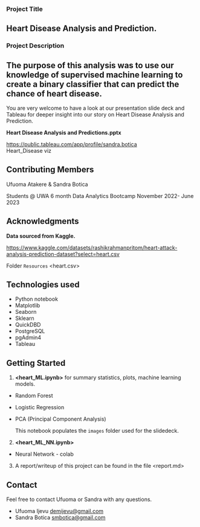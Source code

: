### Project Title 
## Heart Disease Analysis and Prediction.

### Project Description
## The purpose of this analysis was to use our knowledge of supervised machine learning to create a binary classifier that can predict the chance of heart disease.

You are very welcome to have a look at our presentation slide deck and Tableau for deeper insight into our story on Heart Disease Analysis and Prediction.

**Heart Disease Analysis and Predictions.pptx**

https://public.tableau.com/app/profile/sandra.botica    
Heart_Disease viz
## Contributing Members 
Ufuoma Atakere & Sandra Botica

Students @ UWA 6 month Data Analytics Bootcamp November 2022- June 2023
## Acknowledgments
**Data sourced from Kaggle.**

https://www.kaggle.com/datasets/rashikrahmanpritom/heart-attack-analysis-prediction-dataset?select=heart.csv

Folder `Resources` <heart.csv>
## Technologies used
 - Python notebook
 - Matplotlib
 - Seaborn
 - Sklearn
 - QuickDBD
 - PostgreSQL
 - pgAdmin4
 - Tableau

## Getting Started

 1. **<heart_ML.ipynb>**  for summary statistics, plots, machine learning models.
  - Random Forest
  - Logistic Regression
  - PCA (Principal Component Analysis)

    This notebook populates the `images` folder used for the slidedeck.

 2. **<heart_ML_NN.ipynb>** 
  - Neural Network - colab

 3. A report/writeup of this project can be found in the file <report.md>

## Contact

Feel free to contact Ufuoma or Sandra with any questions.
 - Ufuoma Ijevu     demijevu@gmail.com
 - Sandra Botica    smbotica@gmail.com